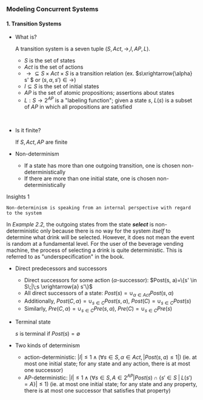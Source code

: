 ### Modeling Concurrent Systems



#### 1. Transition Systems

* What is?

  A transition system is a seven tuple $(S, Act, \rightarrow, I, AP, L)$.

  * $S$ is the set of states
  * $Act​$ is the set of actions
  * $\rightarrow \subseteq S \times Act \times S$ is a transition relation (ex. $s\xrightarrow{\alpha} s' $ or $(s, \alpha, s') \in \rightarrow$)
  * $I \subseteq S$ is the set of initial states
  * $AP​$ is the set of atomic propositions; assertions about states
  * $L: S \rightarrow 2^{AP}$ is a "labeling function"; given a state $s$, $L(s)$ is a subset of $AP$ in which all propositions are satisfied

  ​

* Is it finite?

  If $S, Act, AP$ are finite



* Non-determinism
  * If a state has more than one outgoing transition, one is chosen non-deterministically
  * If there are more than one initial state, one is chosen non-deterministically



Insights 1

`Non-determinism is speaking from an internal perspective with regard to the system `

In *Example 2.2,*  the outgoing states from the state ***select*** is non-deterministic only because there is no way for the system *itself* to determine what drink will be selected. However, it does not mean the event is random at a fundamental level. For the user of the beverage vending machine, the process of selecting a drink is quite deterministic. This is referred to as "underspecification" in the book.



* Direct predecessors and successors
  * Direct successors for some action ($\alpha$-successor): $Post(s, a)=\{s' \in S\;|\;s \xrightarrow{a} s'\}$
  * All direct successors of a state: $Post(s)=\cup_{\alpha \in Act} Post(s, \alpha)$
  * Additionally, $Post(C, \alpha)=\cup_{s\in C} Post(s,\alpha)$, $Post(C)=\cup_{s\in C} Post(s)$
  * Similarly, $Pre(C,\alpha)=\cup_{s\in C} Pre(s, \alpha)$, $Pre(C)=\cup_{s\in C}Pre(s)$



* Terminal state

  $s$ is terminal if $Post(s)=\emptyset$



* Two kinds of determinism
  * action-deterministic: $|I| \leq 1 \wedge (\forall s\in S, \alpha \in Act, |Post(s,a) \leq 1|)$ (ie. at most one initial state; for any state and any action, there is at most one successor)
  * AP-deterministic: $|I|\leq 1 \wedge (\forall s\in S, A\in 2^{AP}|Post(s) \cap \{s' \in S\;|\;L(s')=A\}| \leq 1)$ (ie. at most one initial state; for any state and any property, there is at most one successor that satisfies that property)

